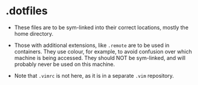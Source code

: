 # .dotfiles

  + These files are to be sym-linked into their correct locations,
    mostly the home directory.

  + Those with additional extensions, like `.remote` are
    to be used in containers. They use colour, for example, to
    avoid confusion over which machine is being accessed.
    They should NOT be sym-linked, and will probably never
    be used on this machine.

  + Note that `.vimrc` is not here, as it is in a separate
    `.vim` repository.
